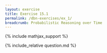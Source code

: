 ```yaml
---
layout: exercise
title: Exercise 15.1
permalink: /dbn-exercises/ex_1/
breadcrumb: Probabilistic Reasoning over Time
---
```


{% include mathjax_support %}

<div><i class="arrow-up loader" data-chapter="dbn-exercises" data-exercise="ex_1" data-rating="0"></i></div>
{% include_relative question.md %}
